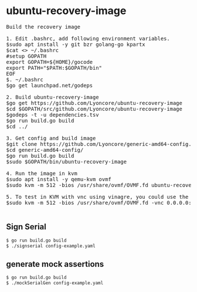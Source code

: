 # ubuntu-recovery-image

<pre>
Build the recovery image

1. Edit .bashrc, add following environment variables.
$sudo apt install -y git bzr golang-go kpartx
$cat <<EOF >> ~/.bashrc
#setup GOPATH
export GOPATH=${HOME}/gocode
export PATH="$PATH:$GOPATH/bin"
EOF
$. ~/.bashrc
$go get launchpad.net/godeps

2. Build ubuntu-recovery-image
$go get https://github.com/Lyoncore/ubuntu-recovery-image
$cd $GOPATH/src/github.com/Lyoncore/ubuntu-recovery-image
$godeps -t -u dependencies.tsv
$go run build.go build
$cd ../

3. Get config and build image
$git clone https://github.com/Lyoncore/generic-amd64-config.git
$cd generic-amd64-config/
$go run build.go build
$sudo $GOPATH/bin/ubuntu-recovery-image

4. Run the image in kvm
$sudo apt install -y qemu-kvm ovmf
$sudo kvm -m 512 -bios /usr/share/ovmf/OVMF.fd ubuntu-recovery.img -net nic -net user

5. To test in KVM with vnc using vinagre, you could use the following commands to start vnc on port 5901.
$sudo kvm -m 512 -bios /usr/share/ovmf/OVMF.fd -vnc 0.0.0.0:1 ubuntu-recovery.img -net nic -net user

</pre>

## Sign Serial
```bash
$ go run build.go build
$ ./signserial config-example.yaml
```
## generate mock assertions
```bash
$ go run build.go build
$ ./mockSerialGen config-example.yaml
```
